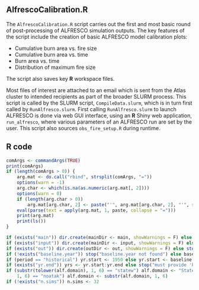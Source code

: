 


##
##
## AlfrescoCalibration.R

The `AlfrescoCalibration.R` script carries out the first and most basic round of post-processing of ALFRESCO simulation outputs.
The key features of the script include the creation of basic ALFRESCO model calibration plots:

*    Cumulative burn area vs. fire size
*    Cumulative burn area vs. time
*    Burn area vs. time
*    Distribution of maximum fire size

The script also saves key **R** workspace files.

Most files of interest are attached to an email which is sent from the Atlas cluster to intended recipients as part of the broader SLURM process.
This script is called by the SLURM script, `CompileData.slurm`, which is in turn first called by `RunAlfresco.slurm`.
First calling `RunAlfresco.slurm` to launch ALFRESCO is done via web GUI interface, using an **R** Shiny web application, `run_alfresco`, where various parameters of an ALFRESCO run are set by the user.
This script also sources `obs_fire_setup.R` during runtime.

## R code


```r
comArgs <- commandArgs(TRUE)
print(comArgs)
if (length(comArgs > 0)) {
    arg.mat <- do.call("rbind", strsplit(comArgs, "="))
    options(warn = -1)
    arg.char <- which(is.na(as.numeric(arg.mat[, 2])))
    options(warn = 0)
    if (length(arg.char > 0)) 
        arg.mat[arg.char, 2] <- paste("'", arg.mat[arg.char, 2], "'", sep = "")
    eval(parse(text = apply(arg.mat, 1, paste, collapse = "=")))
    print(arg.mat)
    print(ls())
}

if (exists("main")) dir.create(mainDir <- main, showWarnings = F) else stop("must provide 'main' directory")
if (exists("input")) dir.create(mainDir <- input, showWarnings = F) else stop("must provide 'input' directory")
if (exists("out")) dir.create(outDir <- out, showWarnings = F) else stop("must provide 'out' directory")
if (!exists("baseline.year")) stop("baseline.year not found") else baseline.year <- as.numeric(baseline.year)
if (period == "historical") yr.start <- 1950 else yr.start <- baseline.year
if (exists("yr.end")) yrs <- yr.start:yr.end else stop("must provide 'baseline.year' and 'yr.end'")
if (substr(tolower(alf.domain), 1, 6) == "statew") alf.domain <- "Statewide" else if (substr(tolower(alf.domain), 
    1, 6) == "noatak") alf.domain <- substr(alf.domain, 1, 6)
if (!exists("n.sims")) n.sims <- 32
```
